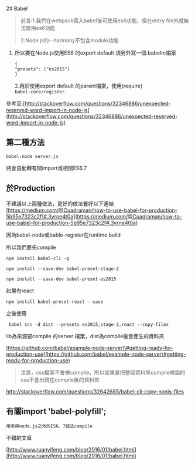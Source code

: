 2# Babel

> 前言:1.我們在webpack寫入babel後可使用es6功能，但在entry file外就無法使用es6功能
>
> 2.Node.js的--harmony不包含module功能

1. 所以要在Node.js使用ES6 的export default 須另外寫一個.babelrc檔案

   ```
   {
   "presets": ["es2015"]
   }
   ```

   2.再於使用export default 的parent檔案，使用\(require\)  
   `babel-core/register`


參考至:[http://stackoverflow.com/questions/32346886/unexpected-reserved-word-import-in-node-js](http://stackoverflow.com/questions/32346886/unexpected-reserved-word-import-in-node-js)

## 第二種方法

```
babel-node server.js
```

將會自動轉有關import或相關ES6.7

## 於Production

不建議以上兩種做法，更好的做法餐好以下連結  
[https://medium.com/@Cuadraman/how-to-use-babel-for-production-5b95e7323c2f\#.3yrne4t0a](https://medium.com/@Cuadraman/how-to-use-babel-for-production-5b95e7323c2f#.3yrne4t0a)

因為babel-node或bable-register在runtime build

所以我們要先compile

```
npm install babel-cli -g

npm install --save-dev babel-preset-stage-2

npm install --save-dev babel-preset-es2015
```

如果有react
```
npm install babel-preset-react --save
```

之後使用

```
 babel src -d dist --presets es2015,stage-2,react --copy-files
```

lib為來源要compile  的server 檔案，dist為compile後會產生的資料夾

[https://github.com/babel/example-node-server\\#getting-ready-for-production-use](https://github.com/babel/example-node-server\#getting-ready-for-production-use)

>注意，css檔案不會被compile，所以如果是把整個資料夾compile裡面的css不會出現在compile後的資料夾

http://stackoverflow.com/questions/32642685/babel-cli-copy-nonjs-files



## 有關import 'babel-polyfill';

```
用來將node.js之外的ES6、7語法compile
```

不錯的文章

[http://www.ruanyifeng.com/blog/2016/01/babel.html](http://www.ruanyifeng.com/blog/2016/01/babel.html)


